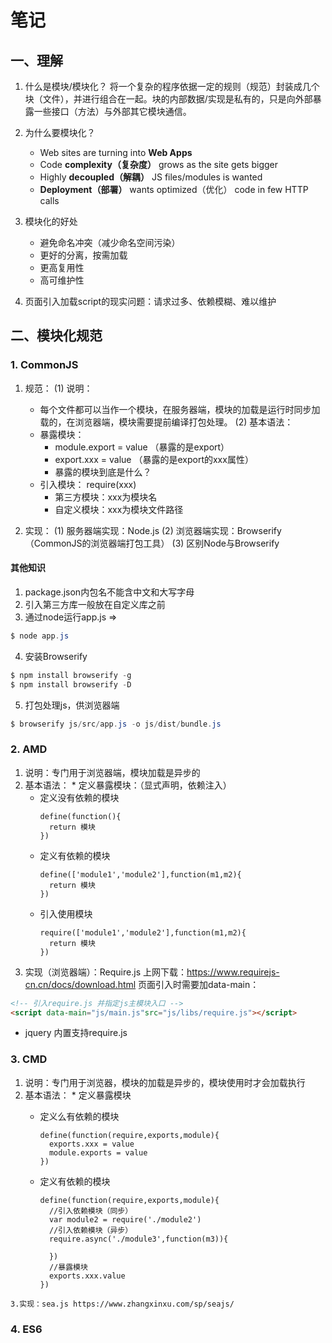 # 笔记

## 一、理解

1. 什么是模块/模块化？
  将一个复杂的程序依据一定的规则（规范）封装成几个块（文件），并进行组合在一起。块的内部数据/实现是私有的，只是向外部暴露一些接口（方法）与外部其它模块通信。

2. 为什么要模块化？
    * Web sites are turning into **Web Apps** 
    * Code **complexity（复杂度）**  grows as the site gets bigger
    * Highly **decoupled（解耦）**  JS files/modules is wanted
    * **Deployment（部署）**  wants optimized（优化） code in few HTTP calls

3. 模块化的好处
    * 避免命名冲突（减少命名空间污染）
    * 更好的分离，按需加载
    * 更高复用性
    * 高可维护性

4. 页面引入加载script的现实问题：请求过多、依赖模糊、难以维护

## 二、模块化规范
### 1. CommonJS
  1. 规范：
    (1) 说明：
      - 每个文件都可以当作一个模块，在服务器端，模块的加载是运行时同步加载的，在浏览器端，模块需要提前编译打包处理。
    (2) 基本语法：
      * 暴露模块：
        - module.export = value （暴露的是export）
        - export.xxx = value （暴露的是export的xxx属性）
        - 暴露的模块到底是什么？
      * 引入模块：
        require(xxx)
        - 第三方模块：xxx为模块名
        - 自定义模块：xxx为模块文件路径

  2. 实现：
    (1) 服务器端实现：Node.js
    (2) 浏览器端实现：Browserify （CommonJS的浏览器端打包工具）
    (3) 区别Node与Browserify
  
#### 其他知识 
  1. package.json内包名不能含中文和大写字母
  2. 引入第三方库一般放在自定义库之前
  3. 通过node运行app.js  =>   
  ```powershell
  $ node app.js
  ```
  4. 安装Browserify
  ```powershell
  $ npm install browserify -g
  $ npm install browserify -D
  ```
  5. 打包处理js，供浏览器端
  ```powershell
  $ browserify js/src/app.js -o js/dist/bundle.js 
  ```

### 2. AMD
  1. 说明：专门用于浏览器端，模块加载是异步的
  2. 基本语法：
    * 定义暴露模块：（显式声明，依赖注入）
      - 定义没有依赖的模块
        ```
        define(function(){
          return 模块
        })
        ```
      - 定义有依赖的模块
        ```
        define(['module1','module2'],function(m1,m2){
          return 模块
        })
        ```
      - 引入使用模块
        ```
        require(['module1','module2'],function(m1,m2){
          return 模块
        })
        ```
  3. 实现（浏览器端）：Require.js
  上网下载：https://www.requirejs-cn.cn/docs/download.html
  页面引入时需要加data-main：
  ```html
 <!-- 引入require.js 并指定js主模块入口 -->
  <script data-main="js/main.js"src="js/libs/require.js"></script>
  ```
  * jquery 内置支持require.js

### 3. CMD
  1. 说明：专门用于浏览器，模块的加载是异步的，模块使用时才会加载执行
  2. 基本语法：
    * 定义暴露模块
      - 定义么有依赖的模块
        ```
        define(function(require,exports,module){
          exports.xxx = value
          module.exports = value
        })
        ```

      - 定义有依赖的模块
        ```
        define(function(require,exports,module){
          //引入依赖模块（同步）
          var module2 = require('./module2')
          //引入依赖模块（异步）
          require.async('./module3',function(m3)){

          })
          //暴露模块
          exports.xxx.value
        })
        ```
    3.实现：sea.js https://www.zhangxinxu.com/sp/seajs/

### 4. ES6
  
